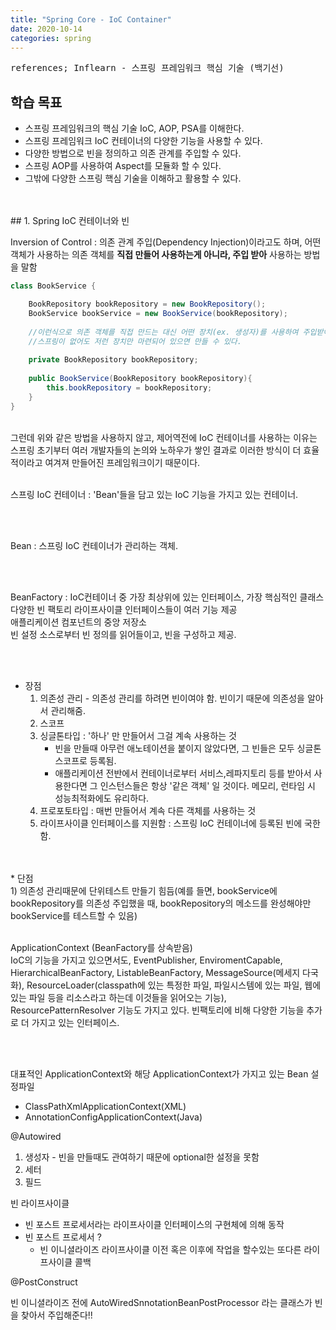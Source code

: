 ```yaml
---
title: "Spring Core - IoC Container"
date: 2020-10-14 
categories: spring
---
```


<kbd>references; Inflearn - 스프링 프레임워크 핵심 기술 (백기선)</kbd>

## 학습 목표
* 스프링 프레임워크의 핵심 기술 IoC, AOP, PSA를 이해한다.
* 스프링 프레임워크 IoC 컨테이너의 다양한 기능을 사용할 수 있다.
* 다양한 방법으로 빈을 정의하고 의존 관계를 주입할 수 있다.
* 스프링 AOP를 사용하여 Aspect를 모듈화 할 수 있다.
* 그밖에 다양한 스프링 핵심 기술을 이해하고 활용할 수 있다.
<br>
<br>
## 1. Spring IoC 컨테이너와 빈

Inversion of Control 
: 의존 관계 주입(Dependency Injection)이라고도 하며, 어떤 객체가 사용하는 의존 객체를 **직접 만들어 사용하는게 아니라, 주입 받아** 사용하는 방법을 말함

```java
class BookService {

    BookRepository bookRepository = new BookRepository();
    BookService bookService = new BookService(bookRepository);
    
    //이런식으로 의존 객체를 직접 만드는 대신 어떤 장치(ex. 생성자)를 사용하여 주입받아 사용하는 것
    //스프링이 없어도 저런 장치만 마련되어 있으면 만들 수 있다.
    
    private BookRepository bookRepository;
    
    public BookService(BookRepository bookRepository){
        this.bookRepository = bookRepository;
    }     
}
```
<br>
그런데 위와 같은 방법을 사용하지 않고, 제어역전에 IoC 컨테이너를 사용하는 이유는 스프링 초기부터 여러 개발자들의 논의와 노하우가 쌓인 결과로 이러한 방식이 더 효율적이라고
여겨져 만들어진 프레임워크이기 때문이다.
<br>
<br>

스프링 IoC 컨테이너
: 'Bean'들을 담고 있는 IoC 기능을 가지고 있는 컨테이너.

<br>
<br>

Bean
: 스프링 IoC 컨테이너가 관리하는 객체.<br>

<br>
<br>

BeanFactory 
: IoC컨테이너 중 가장 최상위에 있는 인터페이스, 가장 핵심적인 클래스<br>
  다양한 빈 팩토리 라이프사이클 인터페이스들이 여러 기능 제공<br>
  애플리케이션 컴포넌트의 중앙 저장소<br>
  빈 설정 소스로부터 빈 정의를 읽어들이고, 빈을 구성하고 제공.<br>

<br>
<br>

* 장점<br>
  1) 의존성 관리 - 의존성 관리를 하려면 빈이여야 함. 빈이기 때문에 의존성을 알아서 관리해줌.<br>
  2) 스코프<br>
    1) 싱글톤타입 : '하나' 만 만들어서 그걸 계속 사용하는 것<br>
        * 빈을 만들때 아무런 애노테이션을 붙이지 않았다면, 그 빈들은 모두 싱글톤 스코프로 등록됨.<br> 
        * 애플리케이션 전반에서 컨테이너로부터 서비스,레파지토리 등를 받아서 사용한다면 그 인스턴스들은 항상 '같은 객체' 일 것이다. 메모리, 런타임 시 성능최적화에도 유리하다.<br>
    2) 프로포토타입 : 매번 만들어서 계속 다른 객체를 사용하는 것<br>
    3) 라이프사이클 인터페이스를 지원함 : 스프링 IoC 컨테이너에 등록된 빈에 국한함. <br>
<br>
<br>
* 단점<br>
  1) 의존성 관리때문에 단위테스트 만들기 힘듬(예를 들면, bookService에 bookRepository를 의존성 주입했을 때, bookRepository의 메소드를 완성해야만 bookService를 테스트할 수 있음) 
<br>
<br>


    
ApplicationContext (BeanFactory를 상속받음)<br>
IoC의 기능을 가지고 있으면서도, EventPublisher, EnviromentCapable, HierarchicalBeanFactory, ListableBeanFactory, MessageSource(메세지 다국화),
ResourceLoader(classpath에 있는 특정한 파일, 파일시스템에 있는 파일, 웹에 있는 파일 등을 리소스라고 하는데 이것들을 읽어오는 기능), ResourcePatternResolver 기능도 가지고 있다.
빈팩토리에 비해 다양한 기능을 추가로 더 가지고 있는 인터페이스.

<br>
<br>

대표적인 ApplicationContext와 해당 ApplicationContext가 가지고 있는 Bean 설정파일
- ClassPathXmlApplicationContext(XML)
- AnnotationConfigApplicationContext(Java)

@Autowired

1. 생성자 - 빈을 만들때도 관여하기 때문에 optional한 설정을 못함
2. 세터
3. 필드

빈 라이프사이클
- 빈 포스트 프로세서라는 라이프사이클 인터페이스의 구현체에 의해 동작
- 빈 포스트 프로세서 ? 
	- 빈 이니셜라이즈 라이프사이클 이전 혹은 이후에 작업을 할수있는 또다른 라이프사이클 콜백

@PostConstruct

빈 이니셜라이즈 전에 
AutoWiredSnnotationBeanPostProcessor
라는 클래스가 
빈을 찾아서 주입해준다!!  



